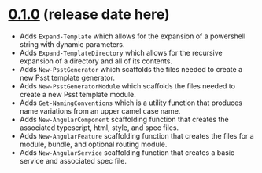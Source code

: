 # [0.1.0]() (release date here)

* Adds `Expand-Template` which allows for the expansion of a powershell string with dynamic parameters.
* Adds `Expand-TemplateDirectory` which allows for the recursive expansion of a directory and all of its contents.
* Adds `New-PsstGenerator` which scaffolds the files needed to create a new Psst template generator.
* Adds `New-PsstGeneratorModule` which scaffolds the files needed to create a new Psst template module.
* Adds `Get-NamingConventions` which is a utility function that produces name variations from an upper camel case name.
* Adds `New-AngularComponent` scaffolding function that creates the associated typescript, html, style, and spec files.
* Adds `New-AngularFeature` scaffolding function that creates the files for a module, bundle, and optional routing module.
* Adds `New-AngularService` scaffolding function that creates a basic service and associated spec file.